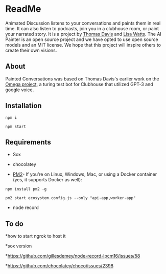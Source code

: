 # ReadMe

Animated Discussion listens to your conversations and paints them in real time. It can also listen to podcasts, join you in a clubhouse room, or paint your narrated story. It is a project by [Thomas Davis](http://github.com/thomasdavis) and [Lisa Watts](http://github.com/davincidreams). The AI Painter is an open source project and we have opted to use open source models and an MIT license. We hope that this project will inspire others to create their own visions.
## About

Painted Conversations was based on Thomas Davis's earlier work on the [Omega project](), a turing test bot for Clubhouse that utilized GPT-3 and google voice.   

## Installation

```
npm i

npm start
```

## Requirements
* Sox

* chocolatey

* [PM2](https://pm2.keymetrics.io/docs/usage/application-declaration/)- If you’re on Linux, Windows, Mac, or using a Docker container (yes, it supports Docker as well):

```npm install pm2 -g```

```pm2 start ecosystem.config.js --only "api-app,worker-app"```

* node record

## To do

*how to start ngrok to host it

*sox version

*https://github.com/gillesdemey/node-record-lpcm16/issues/58

*https://github.com/chocolatey/choco/issues/2398
